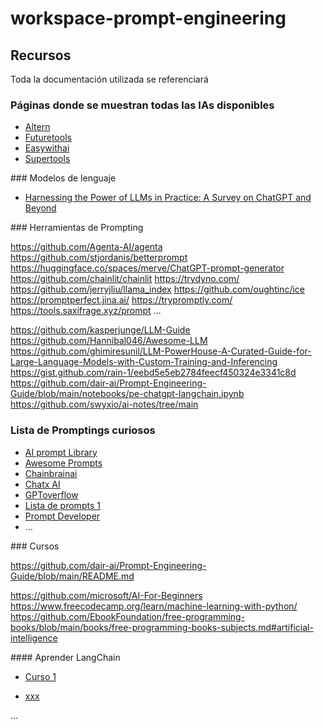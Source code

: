 # workspace-prompt-engineering


## Recursos

Toda la documentación utilizada se referenciará

### Páginas donde se muestran todas las IAs disponibles

* [Altern](https://altern.ai/)
* [Futuretools](https://www.futuretools.io/)
* [Easywithai](https://easywithai.com/)
* [Supertools](https://supertools.therundown.ai/)

### Modelos de lenguaje

* [Harnessing the Power of LLMs in Practice: A Survey on ChatGPT and Beyond ](https://arxiv.org/abs/2304.13712)


### Herramientas de Prompting

https://github.com/Agenta-AI/agenta
https://github.com/stjordanis/betterprompt
https://huggingface.co/spaces/merve/ChatGPT-prompt-generator
https://github.com/chainlit/chainlit
https://trydyno.com/
https://github.com/jerryjliu/llama_index
https://github.com/oughtinc/ice
https://promptperfect.jina.ai/
https://trypromptly.com/
https://tools.saxifrage.xyz/prompt
…


https://github.com/kasperjunge/LLM-Guide
https://github.com/Hannibal046/Awesome-LLM
https://github.com/ghimiresunil/LLM-PowerHouse-A-Curated-Guide-for-Large-Language-Models-with-Custom-Training-and-Inferencing
https://gist.github.com/rain-1/eebd5e5eb2784feecf450324e3341c8d
https://github.com/dair-ai/Prompt-Engineering-Guide/blob/main/notebooks/pe-chatgpt-langchain.ipynb
https://github.com/swyxio/ai-notes/tree/main


### Lista de Promptings curiosos

* [AI prompt Library](https://contentatscale.ai/ai-prompt-library/)
* [Awesome Prompts](https://github.com/f/awesome-chatgpt-prompts)
* [Chainbrainai](https://www.chainbrainai.com/)
* [Chatx AI](https://chatx.ai/marketplace/category/chatgpt/)
* [GPToverflow](https://www.gptoverflow.link/questions)
* [Lista de prompts 1](https://mpost.io/100-best-chatgpt-prompts-to-unleash-ais-potential/)
* [Prompt Developer](https://blog.devgenius.io/100-developer-assisting-prompts-for-chatgpt-part-1-52dd8b4002f1)
* ...


### Cursos

https://github.com/dair-ai/Prompt-Engineering-Guide/blob/main/README.md

https://github.com/microsoft/AI-For-Beginners
https://www.freecodecamp.org/learn/machine-learning-with-python/
https://github.com/EbookFoundation/free-programming-books/blob/main/books/free-programming-books-subjects.md#artificial-intelligence

#### Aprender LangChain

* [Curso 1](https://github.com/davila7/langchain-101/tree/main)

* [xxx](xxx)




…
